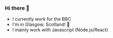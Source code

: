 ### Hi there 👋

<!--
**djorak/djorak** is a ✨ _special_ ✨ repository because its `README.md` (this file) appears on your GitHub profile.

Here are some ideas to get you started:

- 🔭 I’m currently working on ...
- 🌱 I’m currently learning ...
- 👯 I’m looking to collaborate on ...
- 🤔 I’m looking for help with ...
- 💬 Ask me about ...
- 📫 How to reach me: ...
- 😄 Pronouns: ...
- ⚡ Fun fact: ...
-->

- I currently work for the BBC
- I'm in Glasgow, Scotland! 🏴󠁧󠁢󠁳󠁣󠁴󠁿
- I mainly work with Javascript (Node.js/React)

